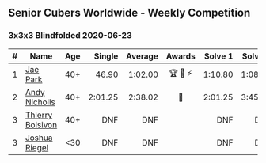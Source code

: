 ## Senior Cubers Worldwide - Weekly Competition
### 3x3x3 Blindfolded 2020-06-23

| # | Name | Age | Single | Average | Awards | Solve 1 | Solve 2 | Solve 3 | Video |
| :--: | -- | :--: | --: | --: | :--: | --: | --: | --: | :-- |
| 1 | [Jae Park](../../persons/jae_park.md) | 40+ | 46.90 | 1:02.00 | 🏆 🥇 ⚡ | 1:10.80 | 1:08.30 | 46.90 | [Link](https://www.facebook.com/events/850175445522887/permalink/852285558645209/) |
| 2 | [Andy Nicholls](../../persons/andy_nicholls.md) | 40+ | 2:01.25 | 2:38.02 | 🥈 | 2:01.25 | 3:45.28 | 2:07.53 | [Link](https://www.facebook.com/events/850175445522887/permalink/854493248424440/) |
| 3 | [Thierry Boisivon](../../persons/thierry_boisivon.md) | 40+ | DNF | DNF |  | DNF | DNF | DNF | [Link](https://www.facebook.com/events/850175445522887/permalink/853725071834591/) |
| 3 | [Joshua Riegel](../../persons/joshua_riegel.md) | <30 | DNF | DNF |  | DNF | DNF | DNF | [Link](https://www.facebook.com/events/850175445522887/permalink/853220341885064/) |

<!-- Global site tag (gtag.js) - Google Analytics -->
<script async src="https://www.googletagmanager.com/gtag/js?id=UA-86348435-3"></script>
<script>window.dataLayer = window.dataLayer || []; function gtag() {dataLayer.push(arguments);} gtag('js', new Date()); gtag('config', 'UA-86348435-3');</script>
